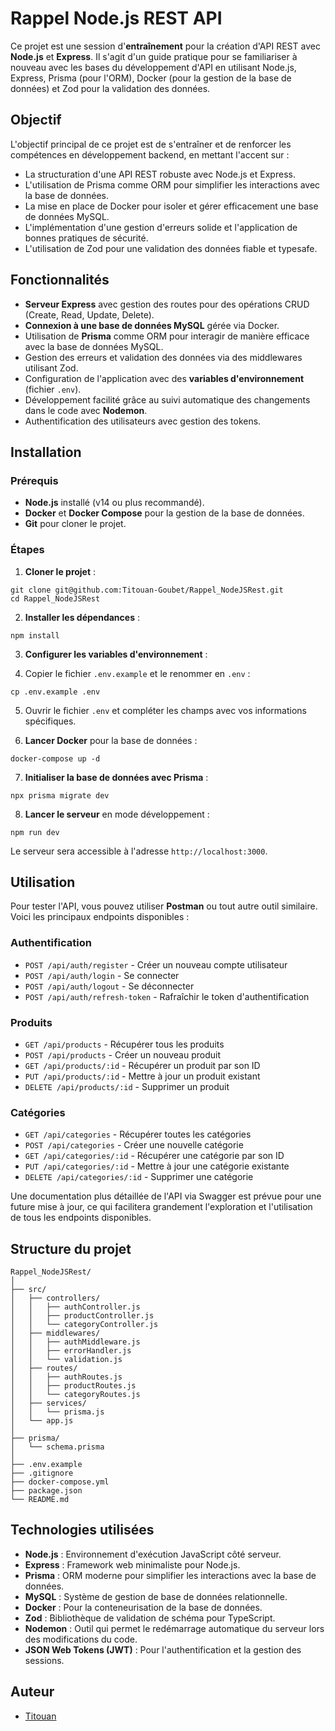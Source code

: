 # Rappel Node.js REST API

Ce projet est une session d'**entraînement** pour la création d'API REST avec **Node.js** et **Express**. Il s'agit d'un guide pratique pour se familiariser à nouveau avec les bases du développement d'API en utilisant Node.js, Express, Prisma (pour l'ORM), Docker (pour la gestion de la base de données) et Zod pour la validation des données.

## Objectif

L'objectif principal de ce projet est de s'entraîner et de renforcer les compétences en développement backend, en mettant l'accent sur :

- La structuration d'une API REST robuste avec Node.js et Express.
- L'utilisation de Prisma comme ORM pour simplifier les interactions avec la base de données.
- La mise en place de Docker pour isoler et gérer efficacement une base de données MySQL.
- L'implémentation d'une gestion d'erreurs solide et l'application de bonnes pratiques de sécurité.
- L'utilisation de Zod pour une validation des données fiable et typesafe.

## Fonctionnalités

- **Serveur Express** avec gestion des routes pour des opérations CRUD (Create, Read, Update, Delete).
- **Connexion à une base de données MySQL** gérée via Docker.
- Utilisation de **Prisma** comme ORM pour interagir de manière efficace avec la base de données MySQL.
- Gestion des erreurs et validation des données via des middlewares utilisant Zod.
- Configuration de l'application avec des **variables d'environnement** (fichier `.env`).
- Développement facilité grâce au suivi automatique des changements dans le code avec **Nodemon**.
- Authentification des utilisateurs avec gestion des tokens.

## Installation

### Prérequis

- **Node.js** installé (v14 ou plus recommandé).
- **Docker** et **Docker Compose** pour la gestion de la base de données.
- **Git** pour cloner le projet.

### Étapes

1. **Cloner le projet** :

```shellscript
git clone git@github.com:Titouan-Goubet/Rappel_NodeJSRest.git
cd Rappel_NodeJSRest
```

2. **Installer les dépendances** :

```shellscript
npm install
```

3. **Configurer les variables d'environnement** :

4. Copier le fichier `.env.example` et le renommer en `.env` :

```shellscript
cp .env.example .env
```

5. Ouvrir le fichier `.env` et compléter les champs avec vos informations spécifiques.

6. **Lancer Docker** pour la base de données :

```shellscript
docker-compose up -d
```

7. **Initialiser la base de données avec Prisma** :

```shellscript
npx prisma migrate dev
```

8. **Lancer le serveur** en mode développement :

```shellscript
npm run dev
```

Le serveur sera accessible à l'adresse `http://localhost:3000`.

## Utilisation

Pour tester l'API, vous pouvez utiliser **Postman** ou tout autre outil similaire. Voici les principaux endpoints disponibles :

### Authentification

- `POST /api/auth/register` - Créer un nouveau compte utilisateur
- `POST /api/auth/login` - Se connecter
- `POST /api/auth/logout` - Se déconnecter
- `POST /api/auth/refresh-token` - Rafraîchir le token d'authentification

### Produits

- `GET /api/products` - Récupérer tous les produits
- `POST /api/products` - Créer un nouveau produit
- `GET /api/products/:id` - Récupérer un produit par son ID
- `PUT /api/products/:id` - Mettre à jour un produit existant
- `DELETE /api/products/:id` - Supprimer un produit

### Catégories

- `GET /api/categories` - Récupérer toutes les catégories
- `POST /api/categories` - Créer une nouvelle catégorie
- `GET /api/categories/:id` - Récupérer une catégorie par son ID
- `PUT /api/categories/:id` - Mettre à jour une catégorie existante
- `DELETE /api/categories/:id` - Supprimer une catégorie

Une documentation plus détaillée de l'API via Swagger est prévue pour une future mise à jour, ce qui facilitera grandement l'exploration et l'utilisation de tous les endpoints disponibles.

## Structure du projet

```plaintext
Rappel_NodeJSRest/
│
├── src/
│   ├── controllers/
│   │   ├── authController.js
│   │   ├── productController.js
│   │   └── categoryController.js
│   ├── middlewares/
│   │   ├── authMiddleware.js
│   │   ├── errorHandler.js
│   │   └── validation.js
│   ├── routes/
│   │   ├── authRoutes.js
│   │   ├── productRoutes.js
│   │   └── categoryRoutes.js
│   ├── services/
│   │   └── prisma.js
│   └── app.js
│
├── prisma/
│   └── schema.prisma
│
├── .env.example
├── .gitignore
├── docker-compose.yml
├── package.json
└── README.md
```

## Technologies utilisées

- **Node.js** : Environnement d'exécution JavaScript côté serveur.
- **Express** : Framework web minimaliste pour Node.js.
- **Prisma** : ORM moderne pour simplifier les interactions avec la base de données.
- **MySQL** : Système de gestion de base de données relationnelle.
- **Docker** : Pour la conteneurisation de la base de données.
- **Zod** : Bibliothèque de validation de schéma pour TypeScript.
- **Nodemon** : Outil qui permet le redémarrage automatique du serveur lors des modifications du code.
- **JSON Web Tokens (JWT)** : Pour l'authentification et la gestion des sessions.

## Auteur

- [Titouan](https://github.com/Titouan-Goubet)
